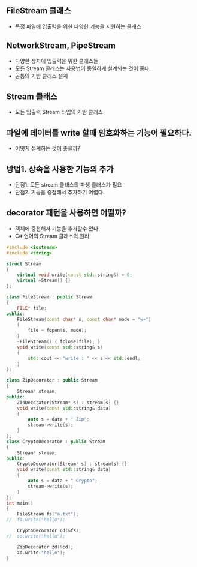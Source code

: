 ## FileStream 클래스
- 특정 파일에 입출력을 위한 다양한 기능을 지원하는 클래스

## NetworkStream, PipeStream
- 다양한 장치에 입출력을 위한 클래스들
- 모든 Stream 클래스는 사용법이 동일하게 설계되는 것이 좋다.
- 공통의 기반 클래스 설계

## Stream 클래스
- 모든 입출력 Stream 타입의 기반 클래스

## 파일에 데이터를 write 할때 암호화하는 기능이 필요하다.
- 어떻게 설계하는 것이 좋을까?

## 방법1. 상속을 사용한 기능의 추가
- 단점1. 모든 stream 클래스의 파생 클래스가 필요
- 단점2. 기능을 중첩해서 추가하기 어렵다.

## decorator 패턴을 사용하면 어떨까?
- 객체에 중첩해서 기능을 추가할수 있다.
- C# 언어의 Stream 클래스의 원리

```c++
#include <iostream>
#include <string>

struct Stream
{
	virtual void write(const std::string&) = 0;
	virtual ~Stream() {}
};

class FileStream : public Stream
{
	FILE* file;
public:
	FileStream(const char* s, const char* mode = "w+")
	{
		file = fopen(s, mode);
	}
	~FileStream() {	fclose(file); }
	void write(const std::string& s)
	{
		std::cout << "write : " << s << std::endl;
	}
};

class ZipDecorator : public Stream
{
	Stream* stream; 
public:
	ZipDecorator(Stream* s) : stream(s) {}
	void write(const std::string& data)
	{
		auto s = data + " Zip"; 
		stream->write(s); 
	}
};
class CryptoDecorator : public Stream
{
	Stream* stream; 
public:
	CryptoDecorator(Stream* s) : stream(s) {}
	void write(const std::string& data)
	{
		auto s = data + " Crypto"; 
		stream->write(s); 
	}
};
int main()
{
	FileStream fs("a.txt");
//	fs.write("hello");

	CryptoDecorator cd(&fs); 
//	cd.write("hello");   

	ZipDecorator zd(&cd);
	zd.write("hello");
}
```

